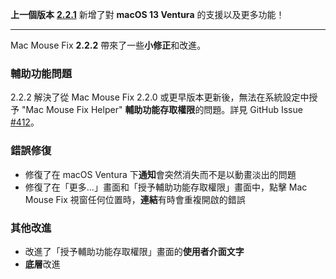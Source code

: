 **上一個版本** [**2.2.1**](https://github.com/noah-nuebling/mac-mouse-fix/releases/tag/2.2.1) 新增了對 **macOS 13 Ventura** 的支援以及更多功能！

---

Mac Mouse Fix **2.2.2** 帶來了一些**小修正**和改進。

### 輔助功能問題

2.2.2 解決了從 Mac Mouse Fix 2.2.0 或更早版本更新後，無法在系統設定中授予 "Mac Mouse Fix Helper" **輔助功能存取權限**的問題。詳見 GitHub Issue [#412](https://github.com/noah-nuebling/mac-mouse-fix/issues/412)。

### 錯誤修復

- 修復了在 macOS Ventura 下**通知**會突然消失而不是以動畫淡出的問題
- 修復了在「更多...」畫面和「授予輔助功能存取權限」畫面中，點擊 Mac Mouse Fix 視窗任何位置時，**連結**有時會重複開啟的錯誤

### 其他改進

- 改進了「授予輔助功能存取權限」畫面的**使用者介面文字**
- **底層**改進
